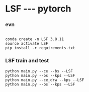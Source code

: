 # LSF --- pytorch

### evn 

```

conda create -n LSF 3.8.11   
source activate LSF 
pip install -r requirements.txt

```

### LSF train and test
```
python main.py --ce --bs --LSF
python main.py --bs --kps --LSF
python main.py --ce_drw --kps --LSF
python main.py --bs --kps --LSF
```

